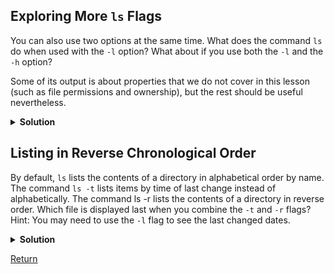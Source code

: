 
## Exploring More ```ls``` Flags
You can also use two options at the same time. What does the command ```ls``` do when used with the ```-l``` option? What about if you use both the ```-l``` and the ```-h``` option?

Some of its output is about properties that we do not cover in this lesson (such as file permissions and ownership), but the rest should be useful nevertheless.
<details><summary><b>Solution</b></summary>
<p>

The ```-l``` option makes ```ls``` use a long listing format, showing not only the file/directory names but also additional information, such as the file size and the time of its last modification. If you use both the ```-h``` option and the ```-l``` option, this makes the file size ‘human readable’, i.e. displaying something like ```5.3K``` instead of ```5369```.
</p>
</details>

## Listing in Reverse Chronological Order
By default, ```ls``` lists the contents of a directory in alphabetical order by name. The command ```ls -t``` lists items by time of last change instead of alphabetically. The command ls -r lists the contents of a directory in reverse order. Which file is displayed last when you combine the ```-t``` and ```-r``` flags? Hint: You may need to use the ```-l``` flag to see the last changed dates.

<details><summary><b>Solution</b></summary>
  <p>
    
The most recently changed file is listed last when using ```-rt```. This can be very useful for finding your most recent edits or checking to see if a new output file was written.
  </p>
  </details>

[Return](episode2.md)
